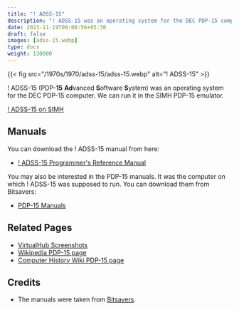 ```yaml
---
title: "! ADSS-15"
description: "! ADSS-15 was an operating system for the DEC PDP-15 computer. We can run it in the SIMH PDP-15 emulator."
date: 2023-11-19T09:08:56+05:30
draft: false
images: [adss-15.webp]
type: docs
weight: 130000
---
```


{{< fig src="/1970s/1970/adss-15/adss-15.webp" alt="! ADSS-15" >}}

! ADSS-15 (PDP-**15** **Ad**vanced **S**oftware **S**ystem) was an operating system for the DEC PDP-15 computer. We can run it in the SIMH PDP-15 emulator.

<section class="section section-sm">
  <div class="container">
    <div class="row justify-content-center text-center">
      <div class="col-lg-5">
        <p><a class="btn btn-primary btn-md px-4 mb-1" href="simh/" role="button">! ADSS-15 on SIMH</a></p>
      </div>
    </div>
  </div>
</section>

## Manuals

You can download the ! ADSS-15 manual from here:

- [! ADSS-15 Programmer's Reference Manual](http://www.bitsavers.org/pdf/dec/pdp15/DEC-15-MR2B-D_AdvMonPgmRef.pdf)

You may also be interested in the PDP-15 manuals. It was the computer on which ! ADSS-15 was supposed to run. You can download them from Bitsavers:

- [PDP-15 Manuals](http://www.bitsavers.org/pdf/dec/pdp15/)

## Related Pages

- [VirtualHub Screenshots](https://screenshots.virtualhub.eu.org/1970s/1970/adss-15/)
- [Wikipedia PDP-15 page](https://en.wikipedia.org/wiki/PDP-15)
- [Computer History Wiki PDP-15 page](http://gunkies.org/wiki/PDP-15)

## Credits

- The manuals were taken from [Bitsavers](http://bitsavers.org).
